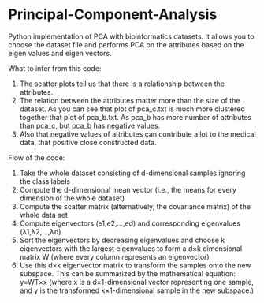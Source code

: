 # Principal-Component-Analysis

Python implementation of PCA with bioinformatics datasets. It allows you to choose the dataset file and performs PCA on 
the attributes based on the eigen values and eigen vectors. 

What to infer from this code:</br >
1. The scatter plots tell us that there is a relationship between the attributes.
2. The relation between the attributes matter more than the size of the dataset. As you can see that plot of pca_c.txt is 
much more clustered together that plot of pca_b.txt. As pca_b has more number of attributes than pca_c, but pca_b has negative values.
3. Also that negative values of attributes can contribute a lot to the medical data, that positive close constructed data.

Flow of the code:</br >
1. Take the whole dataset consisting of d-dimensional samples ignoring the class labels
2. Compute the d-dimensional mean vector (i.e., the means for every dimension of the whole dataset)
3. Compute the scatter matrix (alternatively, the covariance matrix) of the whole data set
4. Compute eigenvectors (e1,e2,...,ed) and corresponding eigenvalues (λ1,λ2,...,λd)
5. Sort the eigenvectors by decreasing eigenvalues and choose k eigenvectors with the largest eigenvalues to form a d×k dimensional
matrix W (where every column represents an eigenvector)
6. Use this d×k eigenvector matrix to transform the samples onto the new subspace. This can be summarized by the 
mathematical equation: y=WT×x (where x is a d×1-dimensional vector representing one sample, and y is the transformed
k×1-dimensional sample in the new subspace.)
